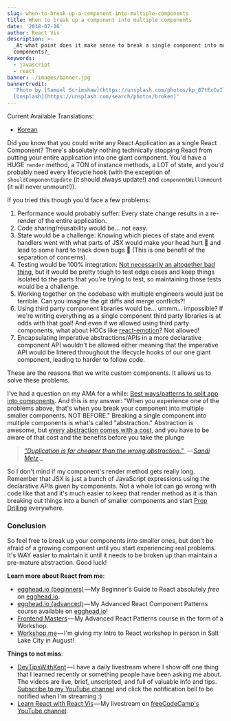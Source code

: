 ```yaml
---
slug: when-to-break-up-a-component-into-multiple-components
title: When to break up a component into multiple components
date: '2018-07-16'
author: React Vis
description: >-
  _At what point does it make sense to break a single component into multiple
  components?_
keywords:
  - javascript
  - react
banner: ./images/banner.jpg
bannerCredit:
  'Photo by [Samuel Scrimshaw](https://unsplash.com/photos/kp_87tExCwI) on
  [Unsplash](https://unsplash.com/search/photos/broken)'
---
```


Current Available Translations:

- [Korean](https://edykim.com/ko/post/when-to-break-up-a-component-into-multiple-components)

Did you know that you could write any React Application as a single React
Component? There's absolutely nothing technically stopping React from putting
your entire application into one giant component. You'd have a HUGE `render`
method, a TON of instance methods, a LOT of state, and you'd probably need every
lifecycle hook (with the exception of `shouldComponentUpdate` (it should always
update!) and `componentWillUnmount` (it will never unmount!)).

If you tried this though you'd face a few problems:

1.  Performance would probably suffer: Every state change results in a re-render
    of the entire application.
2.  Code sharing/reusability would be... not easy.
3.  State would be a challenge: Knowing which pieces of state and event handlers
    went with what parts of JSX would make your head hurt 😬 and lead to some
    hard to track down bugs 🐜 (This is one benefit of the separation of
    concerns).
4.  Testing would be 100% integration:
    [Not necessarily an altogether bad thing](http://kcd.im/write-tests), but it
    would be pretty tough to test edge cases and keep things isolated to the
    parts that you're trying to test, so maintaining those tests would be a
    challenge.
5.  Working together on the codebase with multiple engineers would just be
    terrible. Can you imagine the git diffs and merge conflicts?!
6.  Using third party component libraries would be... ummm... impossible? If
    we're writing everything as a single component third party libraries is at
    odds with that goal! And even if we allowed using third party components,
    what about HOCs like [react-emotion](https://emotion.sh)? Not allowed!
7.  Encapsulating imperative abstractions/APIs in a more declarative component
    API wouldn't be allowed either meaning that the imperative API would be
    littered throughout the lifecycle hooks of our one giant component, leading
    to harder to follow code.

These are the reasons that we write custom components. It allows us to solve
these problems.

I've had a question on my AMA for a while:
[Best ways/patterns to split app into components](https://github.com/uber/react-vis/ama/issues/399).
And this is my answer: "When you experience one of the problems above, that's
when you break your component into multiple smaller components. NOT BEFORE."
Breaking a single component into multiple components is what's called
"abstraction." Abstraction is awesome, but
[every abstraction comes with a cost](http://kcd.im/how-to-react), and you have
to be aware of that cost and the benefits before you take the plunge

> [_"Duplication is far cheaper than the wrong abstraction."_](https://www.sandimetz.com/blog/2016/1/20/the-wrong-abstraction)_ — _[_Sandi Metz_](https://twitter.com/sandimetz)_._

So I don't mind if my component's render method gets really long. Remember that
JSX is just a bunch of JavaScript expressions using the declarative APIs given
by components. Not a whole lot can go wrong with code like that and it's much
easier to keep that render method as it is than breaking out things into a bunch
of smaller components and start [Prop Drilling](http://kcd.im/prop-drilling)
everywhere.

### Conclusion

So feel free to break up your components into smaller ones, but don't be afraid
of a growing component until you start experiencing real problems. It's WAY
easier to maintain it until it needs to be broken up than maintain a pre-mature
abstraction. Good luck!

**Learn more about React from me**:

- [egghead.io (beginners)](http://kcd.im/beginner-react) — My Beginner's Guide
  to React absolutely _free_ on [egghead.io](http://egghead.io).
- [egghead.io (advanced)](http://kcd.im/advanced-react) — My Advanced React
  Component Patterns course available on [egghead.io](http://egghead.io)!
- [Frontend Masters](https://frontendmasters.com/courses/advanced-react-patterns) — My
  Advanced React Patterns course in the form of a Workshop.
- [Workshop.me](https://workshop.me/2018-08-react-intro?a=kent) — I'm giving my
  Intro to React workshop in person in Salt Lake City in August!

**Things to not miss**:

- [DevTipsWithKent](http://kcd.im/devtips) — I have a daily livestream where I
  show off one thing that I learned recently or something people have been
  asking me about. The videos are live, brief, unscripted, and full of valuable
  info and tips. [Subscribe to my YouTube channel](http://kcd.im/youtube) and
  click the notification bell to be notified when I'm streaming :)
- [Learn React with React Vis](https://youtu.be/zthIUs2w_c8) — My livestream on
  [freeCodeCamp's YouTube channel](https://youtube.com/channel/UC8butISFwT-Wl7EV0hUK0BQ).
